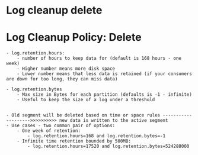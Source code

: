 # Log cleanup delete

# Log Cleanup Policy: Delete

	- log.retention.hours:
		- number of hours to keep data for (default is 168 hours - one week)
		- Higher number means more disk space
		- Lower number means that less data is retained (if your consumers are down for too long, they can miss data)

	- log.retention.bytes
		- Max size in Bytes for each partition (defaults is -1 - infinite)
		- Useful to keep the size of a log under a threshold


	- Old segment will be deleted based on time or space rules -------------------->>>>>>>>>> new data is written to the active segment
	- Use cases - two common pair of options:
		- One week of retention:
			- log.retention.hours=168 and log.retention.bytes=-1
		- Infinite time retention bounded by 500MB:
			- log.retention.hours=17520 and log.retention.bytes=524288000